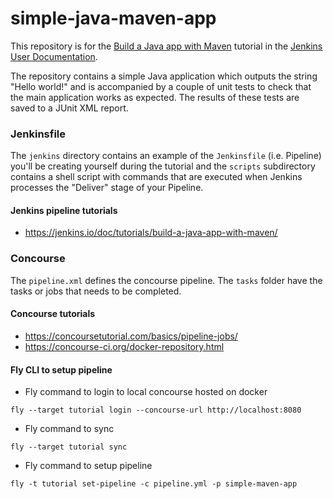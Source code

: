 # simple-java-maven-app

This repository is for the
[Build a Java app with Maven](https://jenkins.io/doc/tutorials/build-a-java-app-with-maven/)
tutorial in the [Jenkins User Documentation](https://jenkins.io/doc/).

The repository contains a simple Java application which outputs the string
"Hello world!" and is accompanied by a couple of unit tests to check that the
main application works as expected. The results of these tests are saved to a
JUnit XML report.

### Jenkinsfile
The `jenkins` directory contains an example of the `Jenkinsfile` (i.e. Pipeline)
you'll be creating yourself during the tutorial and the `scripts` subdirectory
contains a shell script with commands that are executed when Jenkins processes
the "Deliver" stage of your Pipeline.

#### Jenkins pipeline tutorials
- https://jenkins.io/doc/tutorials/build-a-java-app-with-maven/

### Concourse
The `pipeline.xml` defines the concourse pipeline. The `tasks` folder have the tasks or jobs that needs to be completed.

#### Concourse tutorials
- https://concoursetutorial.com/basics/pipeline-jobs/
- https://concourse-ci.org/docker-repository.html

#### Fly CLI to setup pipeline
- Fly command to login to local concourse hosted on docker
```
fly --target tutorial login --concourse-url http://localhost:8080
```

- Fly command to sync
```
fly --target tutorial sync
```

- Fly command to setup pipeline
```
fly -t tutorial set-pipeline -c pipeline.yml -p simple-maven-app
```
